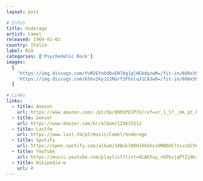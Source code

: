 ```yaml
---
layout: post

# Infos
title: Underage
artist: Camel
released: 1969-01-01
country: Itália
label: RCA
categories: ['Psychedelic Rock']
images:
  [
    'https://img.discogs.com/YuM2EYnbdQvGNl0g1glHGbdpzwM=/fit-in/600x592/filters:strip_icc():format(jpeg):mode_rgb():quality(90)/discogs-images/R-3994226-1409906664-1133.jpeg.jpg',
    'https://img.discogs.com/k5hv2kyJ2JRGrf3FhsluJ1C8Jw8=/fit-in/600x597/filters:strip_icc():format(jpeg):mode_rgb():quality(90)/discogs-images/R-3994226-1409906664-1745.jpeg.jpg',
  ]

# Links
links:
  - title: Amazon
    url: https://www.amazon.com/-/pt/dp/B001PDJP7U/ref=sr_1_1?__mk_pt_BR=%C3%85M%C3%85%C5%BD%C3%95%C3%91&dchild=1&keywords=camel+underage&qid=1614744234&sr=8-1&tag=kvnol08-20
  - title: Deezer
    url: https://www.deezer.com/br/album/123615512
  - title: Lastfm
    url: https://www.last.fm/pt/music/Camel/Underage
  - title: Spotify
    url: https://open.spotify.com/album/10BuklN0HJ46bhzxOMWOd5?si=zGChCtnoRlu7wcFf17gKuA
  - title: YouTube
    url: https://music.youtube.com/playlist?list=OLAK5uy_nGPkvjqPTZjNk3jGFcfLWak8S4SzEb4T4
  - title: Wikipedia-w
    url: #
---
```

